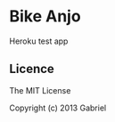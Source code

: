Bike Anjo
==============

Heroku test app

## Licence ##

The MIT License

Copyright (c) 2013 Gabriel